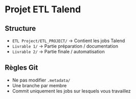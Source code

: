 # Projet ETL Talend

## Structure
- `ETL Project/ETL_PROJECT/` → Contient les jobs Talend
- `Livrable 1/` → Partie préparation / documentation
- `Livrable 2/` → Partie finale / automatisation

## Règles Git
- Ne pas modifier `.metadata/`
- Une branche par membre
- Commit uniquement les jobs sur lesquels vous travaillez